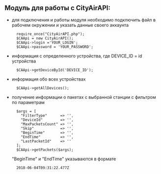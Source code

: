 Модуль для работы с CityAirAPI:
--------------------------

* для подключения и работы модуля необходимо подключить файл в рабочем окружении и указать данные своего аккаунта

    	require_once("CityAirAPI.php");
    	$CAApi = new CityAirAPI();
    	$CAApi->login ='YOUR_LOGIN';
    	$CAApi->password = 'YOUR_PASSWORD';

* информация с определенного устройства, где DEVICE_ID = id устройства

    	$CAApi->getDeviceById('DEVICE_ID');

* информация обо всех устройствах 
 
        $CAApi->getAllDevices();
    
* получение информации о пакетах с выбранной станции с фильтром по параметрам

    	$args = [
    	  "FilterType"      => '',
    	  "DeviceId"        => '',
    	  "MaxPacketsCount" => '',
    	  "Skip"            => '',
    	  "BeginTime"       => '',
    	  "EndTime"         => '',
    	  "LastPacketId"    => ''
    	];
    	$CAApi->getPackets($args);
    "BeginTime" и "EndTime" указываются в формате 
        
        2018-06-04T09:31:22.477Z    	

